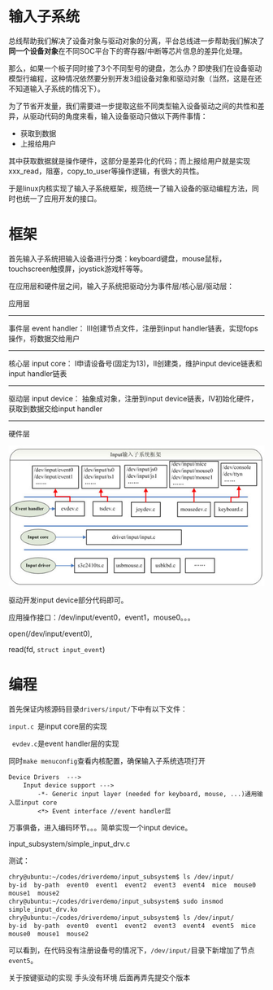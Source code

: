 # 输入子系统

总线帮助我们解决了设备对象与驱动对象的分离，平台总线进一步帮助我们解决了**同一个设备对象**在不同SOC平台下的寄存器/中断等芯片信息的差异化处理。

那么，如果一个板子同时接了3个不同型号的键盘，怎么办？即使我们在设备驱动模型行编程，这种情况依然要分别开发3组设备对象和驱动对象（当然，这是在还不知道输入子系统的情况下）。

为了节省开发量，我们需要进一步提取这些不同类型输入设备驱动之间的共性和差异，从驱动代码的角度来看，输入设备驱动只做以下两件事情：

- 获取到数据
- 上报给用户

其中获取数据就是操作硬件，这部分是差异化的代码；而上报给用户就是实现xxx_read，阻塞，copy_to_user等操作逻辑，有很大的共性。

于是linux内核实现了输入子系统框架，规范统一了输入设备的驱动编程方法，同时也统一了应用开发的接口。



# 框架

首先输入子系统把输入设备进行分类：keyboard键盘，mouse鼠标，touchscreen触摸屏，joystick游戏杆等等。

在应用层和硬件层之间，输入子系统把驱动分为事件层/核心层/驱动层：

应用层

---------------------------------------

事件层	event handler： III创建节点文件，注册到input handler链表，实现fops操作，将数据交给用户

---------------------------------------

核心层	input core： I申请设备号(固定为13)，II创建类，维护input device链表和input handler链表

---------------------------------------

驱动层	input device： 抽象成对象，注册到input device链表，IV初始化硬件，获取到数据交给input handler

---------------------------------------

硬件层



![image](输入子系统框架图.png)

驱动开发input device部分代码即可。

应用操作接口：/dev/input/event0，event1，mouse0。。。

open(/dev/input/event0),

read(fd, `struct input_event`)



# 编程

首先保证内核源码目录`drivers/input/`下中有以下文件：

`input.c `是input core层的实现

` evdev.c`是event handler层的实现

同时`make menuconfig`查看内核配置，确保输入子系统选项打开

```
Device Drivers  --->
	Input device support --->
		-*- Generic input layer (needed for keyboard, mouse, ...)通用输入层input core
		<*> Event interface	//event handler层
```

万事俱备，进入编码环节。。。简单实现一个input device。

input_subsystem/simple_input_drv.c

测试：

```shell
chry@ubuntu:~/codes/driverdemo/input_subsystem$ ls /dev/input/
by-id  by-path  event0  event1  event2  event3  event4  mice  mouse0  mouse1  mouse2
chry@ubuntu:~/codes/driverdemo/input_subsystem$ sudo insmod simple_input_drv.ko 
chry@ubuntu:~/codes/driverdemo/input_subsystem$ ls /dev/input/
by-id  by-path  event0  event1  event2  event3  event4  event5  mice  mouse0  mouse1  mouse2
```

可以看到，在代码没有注册设备号的情况下，`/dev/input/`目录下新增加了节点`event5`。



关于按键驱动的实现 手头没有环境 后面再弄先提交个版本